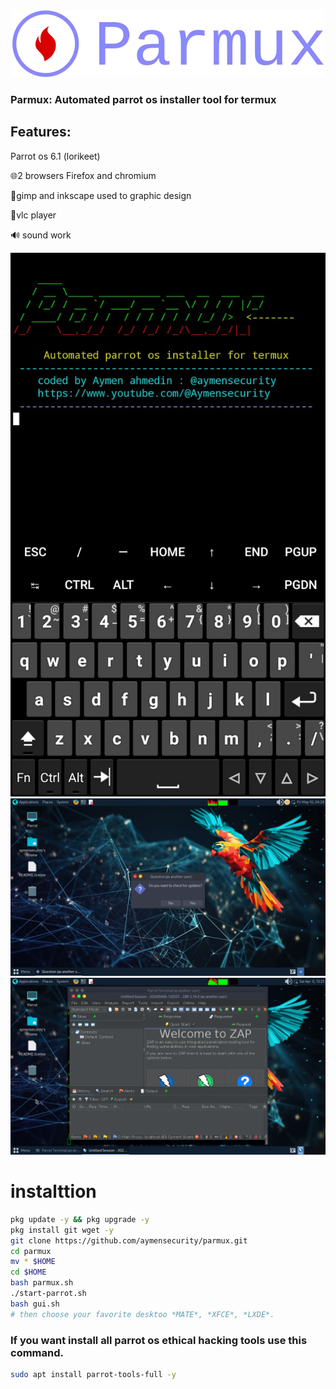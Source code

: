 <center><img src="./logo.jpg"></center>
<h3>Parmux: Automated parrot os installer tool for termux</h3>

<h2>Features:</h2>

  Parrot os 6.1 (lorikeet)

 🌐2 browsers Firefox and chromium
 
 🎨gimp and inkscape used  to graphic design
 
 🎵vlc player   
 
 🔊 sound work

 <center><img src="./termux.jpg"></center
                                 
<center><img src="./parr1.jpg"></center

<center><img src="./parr2.jpg"></center> 



 
# instalttion 
```bash
pkg update -y && pkg upgrade -y
pkg install git wget -y
git clone https://github.com/aymensecurity/parmux.git
cd parmux
mv * $HOME
cd $HOME
bash parmux.sh
./start-parrot.sh
bash gui.sh
# then choose your favorite desktoo *MATE*, *XFCE*, *LXDE*.
```
<h3>If you want install all parrot os ethical hacking  tools use this command.</h3>

```bash
sudo apt install parrot-tools-full -y
```

